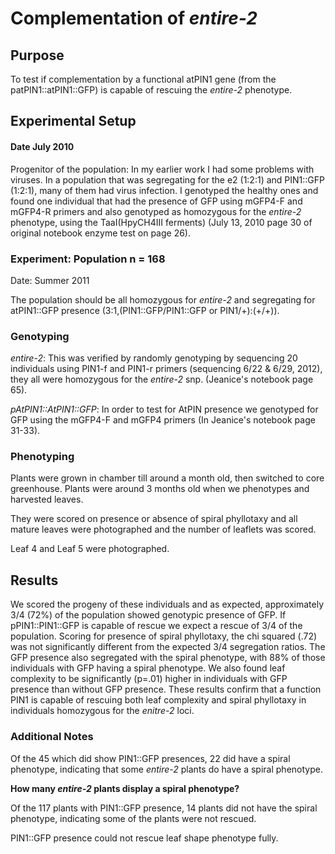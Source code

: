 # Complementation of *entire-2*

## Purpose

To test if complementation by a functional atPIN1 gene (from the patPIN1::atPIN1::GFP) is capable of rescuing the *entire-2*    phenotype. 

## Experimental Setup

#### Date July 2010

Progenitor of the population: In my earlier work I had some problems with viruses. In a population that was segregating for the e2 (1:2:1) and PIN1::GFP (1:2:1), many of them had virus infection.  I genotyped the healthy ones and found one individual that had the presence of GFP using mGFP4-F and mGFP4-R primers and also genotyped  as homozygous for the *entire-2* phenotype, using the TaaI(HpyCH4III ferments) (July 13, 2010 page 30 of original notebook enzyme test on page 26).

### Experiment: Population n = 168
Date: Summer 2011

The population should be all homozygous for *entire-2* and segregating for atPIN1::GFP presence (3:1,(PIN1::GFP/PIN1::GFP or PIN1/+):(+/+)).  

### Genotyping

*entire-2*:
This was verified by randomly genotyping by sequencing 20 individuals using PIN1-f and PIN1-r primers (sequencing 6/22 & 6/29, 2012), they all were homozygous for the *entire-2* snp. (Jeanice's notebook page 65).

*pAtPIN1::AtPIN1::GFP*:
In order to test for AtPIN presence we genotyped for GFP using the mGFP4-F and mGFP4 primers (In Jeanice's notebook page 31-33).

### Phenotyping

Plants were grown in chamber till around a month old, then switched to core greenhouse.  Plants were around 3 months old when we phenotypes and harvested leaves. 

They were scored on presence or absence of spiral phyllotaxy and all mature leaves were photographed and the number of leaflets was scored. 

Leaf 4 and Leaf 5 were photographed.

## Results

We scored the progeny of these individuals and as expected, approximately 3/4 (72%) of the population showed genotypic presence of GFP. If pPIN1::PIN1::GFP is capable of rescue we expect a rescue of 3/4 of the population. Scoring for presence of spiral phyllotaxy, the chi squared (.72) was not significantly different from the expected 3/4 segregation ratios. The GFP presence also segregated with the spiral phenotype, with 88% of those individuals with GFP having a spiral phenotype. We also found leaf complexity to be significantly (p=.01) higher in individuals with GFP presence than without GFP presence. These results confirm that a function PIN1 is capable of rescuing both leaf complexity and spiral phyllotaxy in individuals homozygous for the *enitre-2* loci.

### Additional Notes

Of the 45 which did show PIN1::GFP presences, 22 did have a spiral phenotype, indicating that some *entire-2* plants do have a spiral phenotype.

**How many *entire-2* plants display a spiral phenotype?**

Of the 117 plants with PIN1::GFP presence, 14 plants did not have the spiral phenotype, indicating some of the plants were not rescued. 

PIN1::GFP presence could not rescue leaf shape phenotype fully.  


